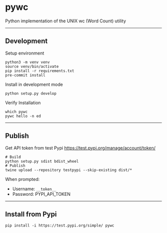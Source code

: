 # pywc
Python implementation of the UNIX wc (Word Count) utility

---
## Development

Setup environment
```shell
python3 -m venv venv
source venv/bin/activate
pip install -r requirements.txt
pre-commit install
```

Install in development mode
```shell
python setup.py develop
```

Verify Installation
```shell
which pywc
pywc hello -n ed
```

---
## Publish
Get API token from test Pypi
https://test.pypi.org/manage/account/token/

```shell
# Build
python setup.py sdist bdist_wheel
# Publish
twine upload --repository testpypi --skip-existing dist/*
```

When prompted:
- Username: `__token__`
- Password: PYPI_API_TOKEN

---
## Install from Pypi
```shell
pip install -i https://test.pypi.org/simple/ pywc
```